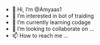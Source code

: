 - 👋 Hi, I’m @Amyaas1
- 👀 I’m interested in bot of traiding
- 🌱 I’m currently learning  codage
- 💞️ I’m looking to collaborate on ...
- 📫 How to reach me ...

<!---
Amyaas1/Amyaas1 is a ✨ special ✨ repository because its `README.md` (this file) appears on your GitHub profile.
You can click the Preview link to take a look at your changes.
--->
